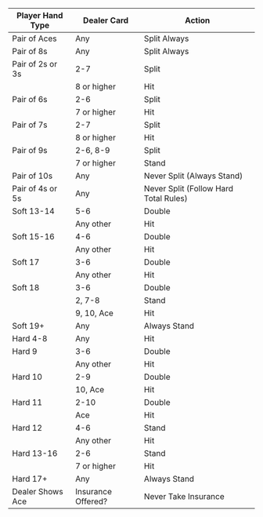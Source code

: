 | Player Hand Type       | Dealer Card         | Action                                  |
|-------------------------|---------------------|-----------------------------------------|
| Pair of Aces           | Any                | Split Always                            |
| Pair of 8s             | Any                | Split Always                            |
| Pair of 2s or 3s       | 2-7                | Split                                   |
|                        | 8 or higher        | Hit                                     |
| Pair of 6s             | 2-6                | Split                                   |
|                        | 7 or higher        | Hit                                     |
| Pair of 7s             | 2-7                | Split                                   |
|                        | 8 or higher        | Hit                                     |
| Pair of 9s             | 2-6, 8-9           | Split                                   |
|                        | 7 or higher        | Stand                                   |
| Pair of 10s            | Any                | Never Split (Always Stand)             |
| Pair of 4s or 5s       | Any                | Never Split (Follow Hard Total Rules)  |
| Soft 13-14             | 5-6                | Double                                  |
|                        | Any other          | Hit                                     |
| Soft 15-16             | 4-6                | Double                                  |
|                        | Any other          | Hit                                     |
| Soft 17                | 3-6                | Double                                  |
|                        | Any other          | Hit                                     |
| Soft 18                | 3-6                | Double                                  |
|                        | 2, 7-8             | Stand                                   |
|                        | 9, 10, Ace         | Hit                                     |
| Soft 19+               | Any                | Always Stand                            |
| Hard 4-8               | Any                | Hit                                     |
| Hard 9                 | 3-6                | Double                                  |
|                        | Any other          | Hit                                     |
| Hard 10                | 2-9                | Double                                  |
|                        | 10, Ace            | Hit                                     |
| Hard 11                | 2-10               | Double                                  |
|                        | Ace                | Hit                                     |
| Hard 12                | 4-6                | Stand                                   |
|                        | Any other          | Hit                                     |
| Hard 13-16             | 2-6                | Stand                                   |
|                        | 7 or higher        | Hit                                     |
| Hard 17+               | Any                | Always Stand                            |
| Dealer Shows Ace       | Insurance Offered? | Never Take Insurance                   |
